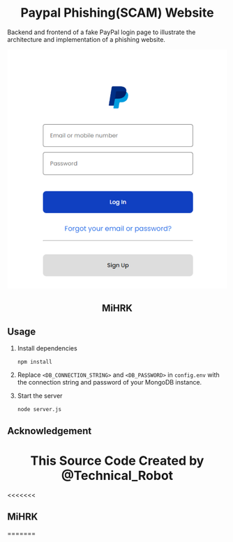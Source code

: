 <h1 align="center">Paypal Phishing(SCAM) Website </h1>
Backend and frontend of a fake PayPal login page to illustrate the architecture and implementation of a phishing website.

![phishing-page](./phishing_page.png)

<h2 align="center"> MiHRK </h2>

## Usage

1. Install dependencies

    ```
    npm install
    ```

2. Replace `<DB_CONNECTION_STRING>` and `<DB_PASSWORD>` in `config.env` with the connection string and password of your MongoDB instance.

3. Start the server

    ```
    node server.js
    ```

## Acknowledgement
<h1 align="center">This Source Code Created by @Technical_Robot </h1>

<<<<<<<
## MiHRK
=======
>>>>>>
